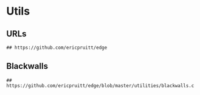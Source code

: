 Utils
=====

## URLs

```
## https://github.com/ericpruitt/edge
```

## Blackwalls

```
## https://github.com/ericpruitt/edge/blob/master/utilities/blackwalls.c
```
